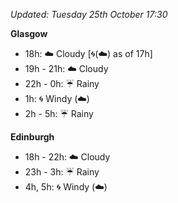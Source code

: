 *Updated: Tuesday 25th October 17:30*

**Glasgow**

* 18h: :cloud: Cloudy [:cyclone:(:cloud:) as of 17h]
* 19h - 21h: :cloud: Cloudy
* 22h - 0h: :umbrella: Rainy
* 1h: :cyclone: Windy (:cloud:)
* 2h - 5h: :umbrella: Rainy

**Edinburgh**

* 18h - 22h: :cloud: Cloudy
* 23h - 3h: :umbrella: Rainy
* 4h, 5h: :cyclone: Windy (:cloud:)
